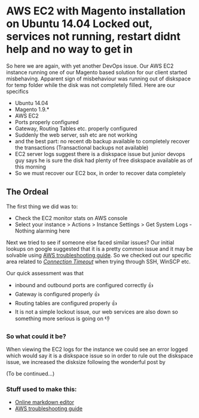 # AWS EC2 with Magento installation on Ubuntu 14.04 **Locked out**, services not running, restart didnt help and **no way to get in**

So here we are again, with yet another DevOps issue. Our AWS EC2 instance running one of our Magento based solution for our client started misbehaving. Apparent sign of misbehaviour was running out of diskspace for temp folder while the disk was not completely filled. Here are our specifics

 * Ubuntu 14.04
 * Magento 1.9.*
 * AWS EC2
 * Ports properly configured
 * Gateway, Routing Tables etc. properly configured
 * Suddenly the web server, ssh etc are not working
 * and the best part: no recent db backup available to completely recover the transactions (Transactional backups not available)
 * EC2 server logs suggest there is a diskspace issue but junior devops guy says he is sure the disk had plenty of free diskspace available as of this morning
 * So we must recover our EC2 box, in order to recover data completely
 
## The Ordeal
The first thing we did was to: 
* Check the EC2 monitor stats on AWS console
* Select your instance > Actions > Instance Settings > Get System Logs - Nothing alarming here

Next we tried to see if someone else faced similar issues? Our initial lookups on google suggested that it is a pretty common issue and it may be solvable using [AWS troubleshooting guide](http://docs.aws.amazon.com/AWSEC2/latest/UserGuide/TroubleshootingInstancesConnecting.html). So we checked out our specific area related to [_Connection Timeout_](http://docs.aws.amazon.com/AWSEC2/latest/UserGuide/TroubleshootingInstancesConnecting.html#TroubleshootingInstancesConnectionTimeout) when trying through SSH, WinSCP etc.

Our quick assessment was that 
* inbound and outbound ports are configured correctly :+1:
* Gateway is configured properly :+1:
* Routing tables are configured properly :+1:
* It is not a simple lockout issue, our web services are also down so something more serious is going on :-1:

### So what could it be? 
When viewing the EC2 logs for the instance we could see an error logged which would say it is a diskspace issue so in order to rule out the diskspace issue, we increased the disksize following the wonderful post by

(To be continued...)


### Stuff used to make this:

 * [Online markdown editor](https://jbt.github.io/markdown-editor)
 * [AWS troubleshooting guide](http://docs.aws.amazon.com/AWSEC2/latest/UserGuide/TroubleshootingInstancesConnecting.htm)
